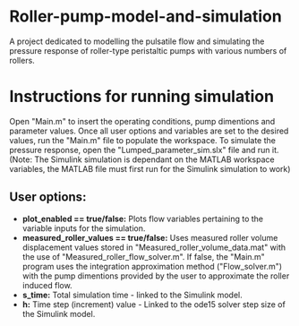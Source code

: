 # Roller-pump-model-and-simulation
A project dedicated to modelling the pulsatile flow and simulating the pressure response of roller-type peristaltic pumps with various numbers of rollers.

# Instructions for running simulation
Open "Main.m" to insert the operating conditions, pump dimentions and parameter values. Once all user options and variables are set to the desired values, run the "Main.m" file to populate the workspace. To simulate the pressure response, open the "Lumped_parameter_sim.slx" file and run it. (Note: The Simulink simulation is dependant on the MATLAB workspace variables, the MATLAB file must first run for the Simulink simulation to work)
## User options:
* **plot_enabled == true/false:** Plots flow variables pertaining to the variable inputs for the simulation.
* **measured_roller_values == true/false:** Uses measured roller volume displacement values stored in "Measured_roller_volume_data.mat" with the use of "Measured_roller_flow_solver.m". If false, the "Main.m" program uses the integration approximation method ("Flow_solver.m") with the pump dimentions provided by the user to approximate the roller induced flow.
* **s_time:** Total simulation time - linked to the Simulink model.
* **h:** Time step (increment) value - Linked to the ode15 solver step size of the Simulink model.
